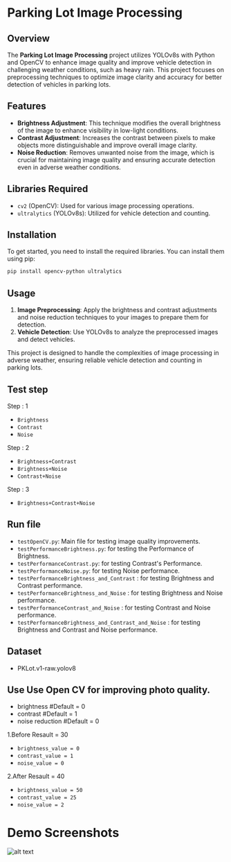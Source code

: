 
# Parking Lot Image Processing

## Overview

The **Parking Lot Image Processing** project utilizes YOLOv8s with Python and OpenCV to enhance image quality and improve vehicle detection in challenging weather conditions, such as heavy rain. This project focuses on preprocessing techniques to optimize image clarity and accuracy for better detection of vehicles in parking lots.

## Features

- **Brightness Adjustment**: This technique modifies the overall brightness of the image to enhance visibility in low-light conditions.
- **Contrast Adjustment**: Increases the contrast between pixels to make objects more distinguishable and improve overall image clarity.
- **Noise Reduction**: Removes unwanted noise from the image, which is crucial for maintaining image quality and ensuring accurate detection even in adverse weather conditions.

## Libraries Required

- `cv2` (OpenCV): Used for various image processing operations.
- `ultralytics` (YOLOv8s): Utilized for vehicle detection and counting.

## Installation

To get started, you need to install the required libraries. You can install them using pip:

```bash
pip install opencv-python ultralytics
```

## Usage

1. **Image Preprocessing**: Apply the brightness and contrast adjustments and noise reduction techniques to your images to prepare them for detection.
2. **Vehicle Detection**: Use YOLOv8s to analyze the preprocessed images and detect vehicles.

This project is designed to handle the complexities of image processing in adverse weather, ensuring reliable vehicle detection and counting in parking lots.

## Test step
Step : 1
- `Brightness`
- `Contrast`
- `Noise`

Step : 2
- `Brightness+Contrast`
- `Brightness+Noise`
- `Contrast+Noise`

Step : 3
- `Brightness+Contrast+Noise`

  
## Run file
- `testOpenCV.py`: Main file for testing image quality improvements.
- `testPerformanceBrightness.py`: for testing the Performance of Brightness.
- `testPerformanceContrast.py`: for testing Contrast's Performance.
- `testPerformanceNoise.py`: for testing Noise performance.
- `testPerformanceBrightness_and_Contrast` : for testing Brightness and Contrast performance.
- `testPerformanceBrightness_and_Noise` : for testing Brightness and Noise performance.
- `testPerformanceContrast_and_Noise` : for testing Contrast and Noise performance.
- `testPerformanceBrightness_and_Contrast_and_Noise` : for testing Brightness and Contrast and Noise performance.

## Dataset
- PKLot.v1-raw.yolov8

## Use Use Open CV for improving photo quality.
- brightness #Default = 0
- contrast #Default = 1
- noise reduction #Default = 0

1.Before Resault = 30
- `brightness_value = 0`
- `contrast_value = 1`
- `noise_value = 0`

2.After Resault = 40
- `brightness_value = 50`
- `contrast_value = 25`
- `noise_value = 2`


# Demo Screenshots
![alt text](https://github.com/praphanth/parking-lot-image-processing/blob/master/img-demo.png?raw=true)
